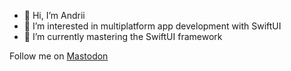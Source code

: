 - 👋 Hi, I’m Andrii
- 👀 I’m interested in multiplatform app development with SwiftUI
- 🌱 I’m currently mastering the SwiftUI framework

Follow me on <a rel="me" href="https://techhub.social/@andrsem">Mastodon</a>
